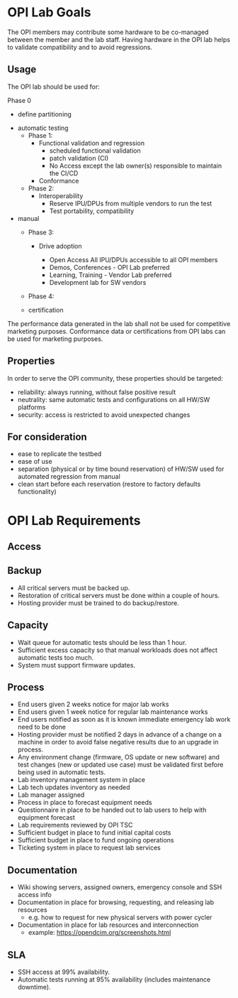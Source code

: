 # OPI Lab Goals

The OPI members may contribute some hardware
to be co-managed between the member and the lab staff.
Having hardware in the OPI lab helps
to validate compatibility and to avoid regressions.

## Usage

The OPI lab should be used for:

Phase 0
 - define partitioning

* automatic testing
  + Phase 1:
    - Functional validation and regression
      - scheduled functional validation
      - patch validation (CI)
      - No Access except the lab owner(s) responsible to maintain the CI/CD
    - Conformance
  + Phase 2: 
    - Interoperability
      - Reserve IPU/DPUs from multiple vendors to run the test
      - Test portability, compatibility  
* manual
  + Phase 3:
    - Drive adoption  

      - Open Access All IPU/DPUs accessible to all OPI members
      - Demos, Conferences - OPI Lab preferred
      - Learning, Training - Vendor Lab preferred
      - Development lab for SW vendors

  + Phase 4:
  - certification

The performance data generated in the lab shall not be used
for competitive marketing purposes.
Conformance data or certifications from OPI labs can be used for marketing purposes.

## Properties

In order to serve the OPI community, these properties should be targeted:

* reliability: always running, without false positive result
* neutrality: same automatic tests and configurations on all HW/SW platforms
* security: access is restricted to avoid unexpected changes


## For consideration

- ease to replicate the testbed
- ease of use
- separation (physical or by time bound reservation) of HW/SW used for automated regression from manual
- clean start before each reservation (restore to factory defaults functionality)


# OPI Lab Requirements

## Access



## Backup

- All critical servers must be backed up.
- Restoration of critical servers must be done within a couple of hours.
- Hosting provider must be trained to do backup/restore.

## Capacity

- Wait queue for automatic tests should be less than 1 hour.
- Sufficient excess capacity so that manual workloads does not affect automatic tests too much.
- System must support firmware updates.

## Process

- End users given 2 weeks notice for major lab works
- End users given 1 week notice for regular lab maintenance works
- End users notified as soon as it is known immediate emergency lab work need to be done
- Hosting provider must be notified 2 days in advance of a change on a machine
  in order to avoid false negative results due to an upgrade in process.
- Any environment change (firmware, OS update or new software)
  and test changes (new or updated use case)
  must be validated first before being used in automatic tests.
- Lab inventory management system in place
- Lab tech updates inventory as needed
- Lab manager assigned
- Process in place to forecast equipment needs
- Questionnaire in place to be handed out to lab users to help with equipment forecast
- Lab requirements reviewed by OPI TSC
- Sufficient budget in place to fund initial capital costs
- Sufficient budget in place to fund ongoing operations
- Ticketing system in place to request lab services

## Documentation

- Wiki showing servers, assigned owners, emergency console and SSH access info
- Documentation in place for browsing, requesting, and releasing lab resources
  - e.g. how to request for new physical servers with power cycler
- Documentation in place for lab resources and interconnection
  - example: <https://opendcim.org/screenshots.html>

## SLA

- SSH access at 99% availability.
- Automatic tests running at 95% availability (includes maintenance downtime).

